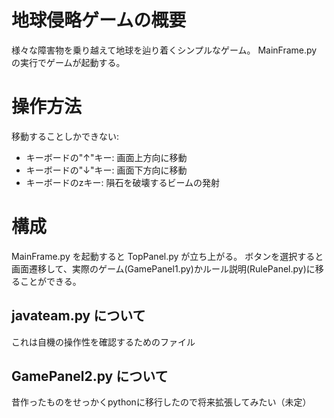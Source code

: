 # 地球侵略ゲームの概要
様々な障害物を乗り越えて地球を辿り着くシンプルなゲーム。
MainFrame.py の実行でゲームが起動する。

# 操作方法
移動することしかできない: 
- キーボードの"↑"キー: 画面上方向に移動 
- キーボードの"↓"キー: 画面下方向に移動
- キーボードのzキー: 隕石を破壊するビームの発射

# 構成
MainFrame.py を起動すると TopPanel.py が立ち上がる。
ボタンを選択すると画面遷移して、実際のゲーム(GamePanel1.py)かルール説明(RulePanel.py)に移ることができる。

## javateam.py について
これは自機の操作性を確認するためのファイル

## GamePanel2.py について
昔作ったものをせっかくpythonに移行したので将来拡張してみたい（未定）

